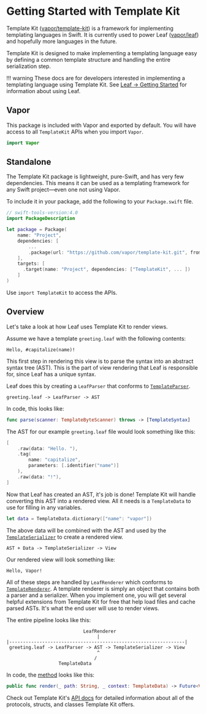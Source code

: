 # Getting Started with Template Kit

Template Kit ([vapor/template-kit](https://github.com/vapor/template-kit)) is a framework for implementing templating languages in Swift. It is currently used to power Leaf ([vapor/leaf](https://github.com/vapor/leaf)) and hopefully more languages in the future.

Template Kit is designed to make implementing a templating language easy by defining a common template structure and handling the entire serialization step.

!!! warning
	These docs are for developers interested in implementing a templating language using Template Kit. See [Leaf &rarr; Getting Started](../leaf/getting-started.md) for information about using Leaf.

## Vapor

This package is included with Vapor and exported by default. You will have access to all `TemplateKit` APIs when you import `Vapor`.

```swift
import Vapor
```

## Standalone

The Template Kit package is lightweight, pure-Swift, and has very few dependencies. This means it can be used as a templating framework for any Swift project&mdash;even one not using Vapor.

To include it in your package, add the following to your `Package.swift` file.

```swift
// swift-tools-version:4.0
import PackageDescription

let package = Package(
    name: "Project",
    dependencies: [
        ...
        .package(url: "https://github.com/vapor/template-kit.git", from: "1.0.0"),
    ],
    targets: [
      .target(name: "Project", dependencies: ["TemplateKit", ... ])
    ]
)
```

Use `import TemplateKit` to access the APIs.


## Overview

Let's take a look at how Leaf uses Template Kit to render views.

Assume we have a template `greeting.leaf` with the following contents:

```leaf
Hello, #capitalize(name)!
```

This first step in rendering this view is to parse the syntax into an abstract syntax tree (AST). This is the part of view rendering that Leaf is responsible for, since Leaf has a unique syntax.

Leaf does this by creating a `LeafParser` that conforms to [`TemplateParser`](https://api.vapor.codes/template-kit/latest/TemplateKit/Protocols/TemplateParser.html). 


```
greeting.leaf -> LeafParser -> AST
```

In code, this looks like:

```swift
func parse(scanner: TemplateByteScanner) throws -> [TemplateSyntax]
```

The AST for our example `greeting.leaf` file would look something like this:

```swift
[
	.raw(data: "Hello. "), 
	.tag(
		name: "capitalize", 
		parameters: [.identifier("name")]
	),
	.raw(data: "!"), 
]
```

Now that Leaf has created an AST, it's job is done! Template Kit will handle converting this AST into a rendered view. All it needs is a `TemplateData` to use for filling in any variables.

```swift
let data = TemplateData.dictionary(["name": "vapor"])
```

The above data will be combined with the AST and used by the [`TemplateSerializer`](https://api.vapor.codes/template-kit/latest/TemplateKit/Classes/TemplateSerializer.html) to create a rendered view.

```
AST + Data -> TemplateSerializer -> View
```

Our rendered view will look something like:

```html
Hello, Vapor!
```

All of these steps are handled by `LeafRenderer` which conforms to [`TemplateRenderer`](https://api.vapor.codes/template-kit/latest/TemplateKit/Protocols/TemplateRenderer.html). A template renderer is simply an object that contains both a parser and a serializer. When you implement one, you will get several helpful extensions from Template Kit for free that help load files and cache parsed ASTs. It's what the end user will use to render views.

The entire pipeline looks like this:

```
                            LeafRenderer
                                 |
|----------------------------------------------------------------|
 greeting.leaf -> LeafParser -> AST -> TemplateSerializer -> View
 								 ^
 								/
 				   TemplateData
```

In code, the [method](https://api.vapor.codes/template-kit/latest/TemplateKit/Protocols/TemplateRenderer.html#/s:11TemplateKit0A8RendererPAAE6renderXeXeF) looks like this:

```swift
public func render(_ path: String, _ context: TemplateData) -> Future<View>
```

Check out Template Kit's [API docs](https://api.vapor.codes/template-kit/latest/TemplateKit/index.html) for detailed information about all of the protocols, structs, and classes Template Kit offers.


